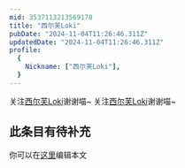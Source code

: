 ```yaml
---
mid: 3537113213569178
title: "西尔芙Loki"
pubDate: "2024-11-04T11:26:46.311Z"
updatedDate: "2024-11-04T11:26:46.311Z"
profile:
  {
    Nickname: ["西尔芙Loki"],
  }
---
```


关注[西尔芙Loki](https://space.bilibili.com/3537113213569178)谢谢喵~ 关注[西尔芙Loki](https://space.bilibili.com/3537113213569178)谢谢喵~

## 此条目有待补充
你可以在[这里](https://github.com/Yuhanawa/VTuber.ICU-Content/edit/master/v/西尔芙Loki/index.md)编辑本文

